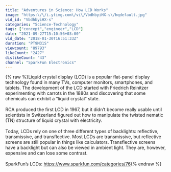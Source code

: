 ```yaml
---
title: "Adventures in Science: How LCD Works"
image: "https:\/\/i.ytimg.com\/vi\/VbdhbyiHX-s\/hqdefault.jpg"
vid_id: "VbdhbyiHX-s"
categories: "Science-Technology"
tags: ["concept","engineer","LCD"]
date: "2021-09-27T15:10:56+03:00"
vid_date: "2018-01-30T16:51:33Z"
duration: "PT9M31S"
viewcount: "89793"
likeCount: "2427"
dislikeCount: "43"
channel: "SparkFun Electronics"
---
```

{% raw %}Liquid crystal display (LCD) is a popular flat-panel display technology found in many TVs, computer monitors, smartphones, and tablets. The development of the LCD started with Friedrich Reinitzer experimenting with carrots in the 1880s and discovering that some chemicals can exhibit a “liquid crystal” state.<br /><br />RCA produced the first LCD in 1967, but it didn’t become really usable until scientists in Switzerland figured out how to manipulate the twisted nematic (TN) structure of liquid crystal with electricity. <br /><br />Today, LCDs rely on one of three different types of backlights: reflective, transmissive, and transflective. Most LCDs are transmissive, but reflective screens are still popular in things like calculators. Transflective screens have a backlight but can also be viewed in ambient light. They are, however, expensive and can lose some contrast.<br /><br />SparkFun’s LCDs: <a rel="nofollow" target="blank" href="https://www.sparkfun.com/categories/76">https://www.sparkfun.com/categories/76</a>{% endraw %}
